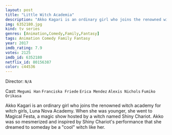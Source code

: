 ```yaml
---
layout: post
title: "Little Witch Academia"
description: "Akko Kagari is an ordinary girl who joins the renowned witch academy for witch girls, Luna Nova Academy. When she was younger, she went to Magical Festa, a magic show hosted by a witch named Shiny Chariot. Akko was so mesmerized and inspired by Shiny Chariot's performance that she dreamed to someday be a cool witch like her..."
img: 6352180.jpg
kind: tv series
genres: [Animation,Comedy,Family,Fantasy]
tags: Animation Comedy Family Fantasy 
year: 2017
imdb_rating: 7.9
votes: 2125
imdb_id: 6352180
netflix_id: 80156387
color: c44536
---
```

Director: `N/A`  

Cast: `Megumi Han` `Franciska Friede` `Erica Mendez` `Alexis Nichols` `Fumiko Orikasa` 

Akko Kagari is an ordinary girl who joins the renowned witch academy for witch girls, Luna Nova Academy. When she was younger, she went to Magical Festa, a magic show hosted by a witch named Shiny Chariot. Akko was so mesmerized and inspired by Shiny Chariot's performance that she dreamed to someday be a "cool" witch like her.